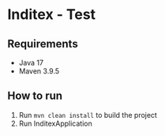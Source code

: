 # Inditex - Test

## Requirements

- Java 17
- Maven 3.9.5

## How to run

1. Run `mvn clean install` to build the project
2. Run InditexApplication